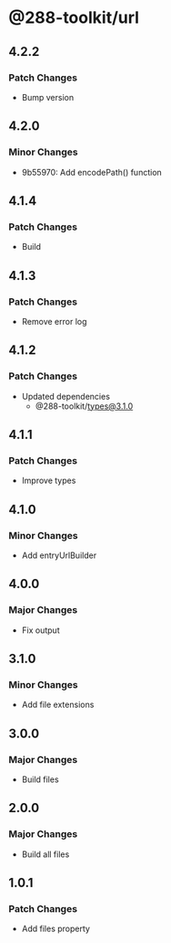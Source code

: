 # @288-toolkit/url

## 4.2.2

### Patch Changes

- Bump version

## 4.2.0

### Minor Changes

- 9b55970: Add encodePath() function

## 4.1.4

### Patch Changes

- Build

## 4.1.3

### Patch Changes

- Remove error log

## 4.1.2

### Patch Changes

- Updated dependencies
  - @288-toolkit/types@3.1.0

## 4.1.1

### Patch Changes

- Improve types

## 4.1.0

### Minor Changes

- Add entryUrlBuilder

## 4.0.0

### Major Changes

- Fix output

## 3.1.0

### Minor Changes

- Add file extensions

## 3.0.0

### Major Changes

- Build files

## 2.0.0

### Major Changes

- Build all files

## 1.0.1

### Patch Changes

- Add files property
